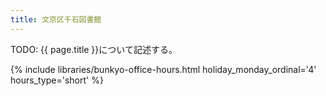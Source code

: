 ```yaml
---
title: 文京区千石図書館
---
```


TODO: {{ page.title }}について記述する。

{% include libraries/bunkyo-office-hours.html
    holiday_monday_ordinal='4'
    hours_type='short' %}
